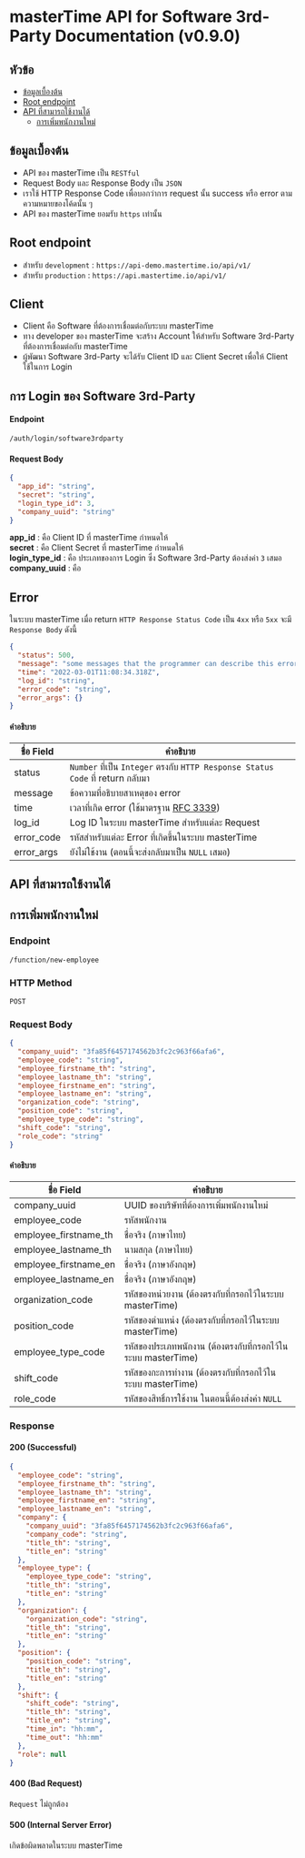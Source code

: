 # masterTime API for Software 3rd-Party Documentation (v0.9.0)

## หัวข้อ

- [ข้อมูลเบื้องต้น](#ข้อมูลเบื้องต้น)
- [Root endpoint](#root-endpoint)
- [API ที่สามารถใช้งานได้](#API-ที่สามารถใช้งานได้)
    - [การเพิ่มพนักงานใหม่](#การเพิ่มพนักงานใหม่)

## ข้อมูลเบื้องต้น

- API ของ masterTime เป็น `RESTful`
- Request Body และ Response Body เป็น `JSON`
- เราใช้ HTTP Response Code เพื่อบอกว่าการ request นั้น success หรือ error ตามความหมายของโค้ดนั้น ๆ
- API ของ masterTime ยอมรับ `https` เท่านั้น

## Root endpoint

- สำหรับ `development` : `https://api-demo.mastertime.io/api/v1/`
- สำหรับ `production` : `https://api.mastertime.io/api/v1/`

## Client

- Client คือ Software ที่ต้องการเชื่อมต่อกับระบบ masterTime
- ทาง developer ของ masterTime จะสร้าง Account ให้สำหรับ Software 3rd-Party ที่ต้องการเชื่อมต่อกับ masterTime
- ผู้พัฒนา Software 3rd-Party จะได้รับ Client ID และ Client Secret เพื่อให้ Client ใช้ในการ Login

## การ Login ของ Software 3rd-Party

#### Endpoint

`/auth/login/software3rdparty`

#### Request Body

```json
{
  "app_id": "string",
  "secret": "string",
  "login_type_id": 3,
  "company_uuid": "string"
}
```

__app_id__ : คือ Client ID ที่ masterTime กำหนดให้ <br>
__secret__ : คือ Client Secret ที่ masterTime กำหนดให้ <br>
__login_type_id__ : คือ ประเภทของการ Login ซึ่ง Software 3rd-Party ต้องส่งค่า `3` เสมอ <br>
__company_uuid__ : คือ

## Error

ในระบบ masterTime เมื่อ return `HTTP Response Status Code` เป็น `4xx` หรือ `5xx` จะมี `Response Body` ดังนี้

```json
{
  "status": 500,
  "message": "some messages that the programmer can describe this error",
  "time": "2022-03-01T11:08:34.318Z",
  "log_id": "string",
  "error_code": "string",
  "error_args": {}
}
```

#### คำอธิบาย

| ชื่อ Field | คำอธิบาย                                                                                 |
|------------|------------------------------------------------------------------------------------------|
| status     | `Number` ที่เป็น `Integer` ตรงกับ `HTTP Response Status Code` ที่ return กลับมา          |
| message    | ข้อความที่อธิบายสาเหตุของ error                                                          |
| time       | เวลาที่เกิด error (ใช้มาตรฐาน [RFC 3339](https://datatracker.ietf.org/doc/html/rfc3339)) |
| log_id     | Log ID ในระบบ masterTime สำหรับแต่ละ Request                                             |
| error_code | รหัสสำหรับแต่ละ Error ที่เกิดขึ้นในระบบ masterTime                                       |
| error_args | ยังไม่ใช้งาน (ตอนนี้จะส่งกลับมาเป็น `NULL` เสมอ)                                         |

## API ที่สามารถใช้งานได้

## การเพิ่มพนักงานใหม่

### Endpoint

`/function/new-employee`

### HTTP Method

`POST`

### Request Body

```json
{
  "company_uuid": "3fa85f6457174562b3fc2c963f66afa6",
  "employee_code": "string",
  "employee_firstname_th": "string",
  "employee_lastname_th": "string",
  "employee_firstname_en": "string",
  "employee_lastname_en": "string",
  "organization_code": "string",
  "position_code": "string",
  "employee_type_code": "string",
  "shift_code": "string",
  "role_code": "string"
}
```

#### คำอธิบาย

| ชื่อ Field            | คำอธิบาย                                                     |
|-----------------------|--------------------------------------------------------------|
| company_uuid          | UUID ของบริษัทที่ต้องการเพิ่มพนักงานใหม่                     |
| employee_code         | รหัสพนักงาน                                                  |
| employee_firstname_th | ชื่อจริง (ภาษาไทย)                                           |
| employee_lastname_th  | นามสกุล (ภาษาไทย)                                            |
| employee_firstname_en | ชื่อจริง (ภาษาอังกฤษ)                                        |
| employee_lastname_en  | ชื่อจริง (ภาษาอังกฤษ)                                        |
| organization_code     | รหัสของหน่วยงาน (ต้องตรงกับที่กรอกไว้ในระบบ masterTime)      |
| position_code         | รหัสของตำแหน่ง (ต้องตรงกับที่กรอกไว้ในระบบ masterTime)       |
| employee_type_code    | รหัสของประเภทพนักงาน (ต้องตรงกับที่กรอกไว้ในระบบ masterTime) |
| shift_code            | รหัสของกะการทำงาน (ต้องตรงกับที่กรอกไว้ในระบบ masterTime)    |
| role_code             | รหัสของสิทธิ์การใช้งาน ในตอนนี้ต้องส่งค่า `NULL`             |

### Response

#### 200 (Successful)

```json
{
  "employee_code": "string",
  "employee_firstname_th": "string",
  "employee_lastname_th": "string",
  "employee_firstname_en": "string",
  "employee_lastname_en": "string",
  "company": {
    "company_uuid": "3fa85f6457174562b3fc2c963f66afa6",
    "company_code": "string",
    "title_th": "string",
    "title_en": "string"
  },
  "employee_type": {
    "employee_type_code": "string",
    "title_th": "string",
    "title_en": "string"
  },
  "organization": {
    "organization_code": "string",
    "title_th": "string",
    "title_en": "string"
  },
  "position": {
    "position_code": "string",
    "title_th": "string",
    "title_en": "string"
  },
  "shift": {
    "shift_code": "string",
    "title_th": "string",
    "title_en": "string",
    "time_in": "hh:mm",
    "time_out": "hh:mm"
  },
  "role": null
}
```

#### 400 (Bad Request)

`Request` ไม่ถูกต้อง

#### 500 (Internal Server Error)

เกิดข้อผิดพลาดในระบบ masterTime